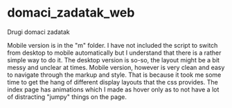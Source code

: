 # domaci_zadatak_web
Drugi domaci zadatak

Mobile version is in the "m" folder. I have not included the script to switch from desktop to mobile automatically but I understand that there is a rather simple way to do it. The desktop version is so-so, the layout might be a bit messy and unclear at times. Mobile version, however is very clean and easy to navigate through the markup and style. That is because it took me some time to get the hang of different display layouts that the css provides. The index page has animations which I made as hover only as to not have a lot of distracting "jumpy" things on the page.
